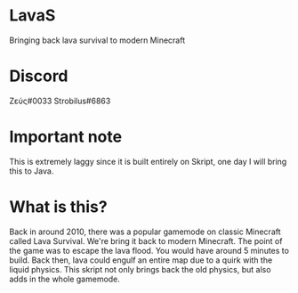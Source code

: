 # LavaS
 Bringing back lava survival to modern Minecraft

# Discord 
 Zεύς#0033 
 Strobilus#6863
 
# Important note
 This is extremely laggy since it is built entirely on Skript, one day I will bring this to Java.
 
# What is this?
 
 Back in around 2010, there was a popular gamemode on classic Minecraft called Lava Survival.
 We're bring it back to modern Minecraft.
 The point of the game was to escape the lava flood. You would have around 5 minutes to build.
 Back then, lava could engulf an entire map due to a quirk with the liquid physics.
 This skript not only brings back the old physics, but also adds in the whole gamemode.
